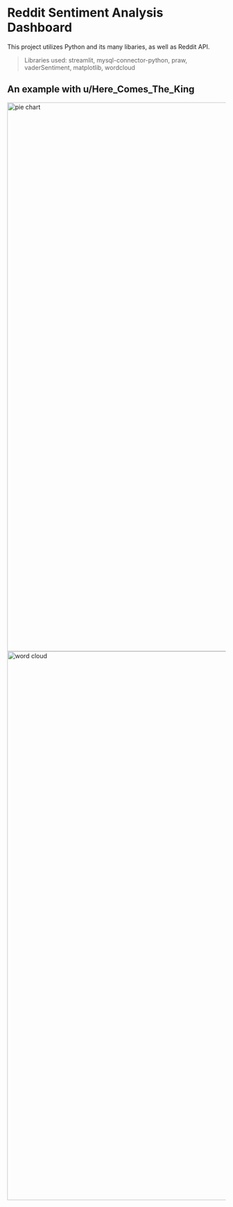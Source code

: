 # Reddit Sentiment Analysis Dashboard

This project utilizes Python and its many libaries, as well as Reddit API. 
> Libraries used: streamlit, mysql-connector-python, praw, vaderSentiment, matplotlib, wordcloud

## An example with u/Here_Comes_The_King
<img width="1266" alt="pie chart" src="https://github.com/user-attachments/assets/93efd0ec-a2be-41e9-9231-82a53665510f" />
<img width="1266" alt="word cloud" src="https://github.com/user-attachments/assets/16607ff4-c5c6-4854-9107-7fd7b2fca404" />
